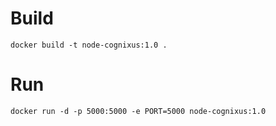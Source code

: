 
# Build
```
docker build -t node-cognixus:1.0 .
```

# Run
```
docker run -d -p 5000:5000 -e PORT=5000 node-cognixus:1.0
```
